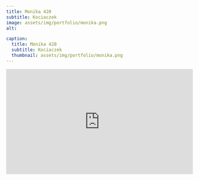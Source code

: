 ```yaml
---
title: Monika 420
subtitle: Kociaczek
image: assets/img/portfolio/monika.png
alt: 

caption:
  title: Monika 420
  subtitle: Kociaczek
  thumbnail: assets/img/portfolio/monika.png
---
```


<div style="padding-bottom: 56.25%; max-width: 100%; position: relative;"><iframe src="https://www.youtube.com/embed/7XuwjUGNAd4?si=F4woAalubL4Fi2Hc" width="800" height="450" style="position: absolute; top: 0px; left: 0px; width: 100%; height: 100%;" frameborder="0"></iframe></div>

